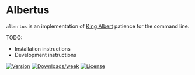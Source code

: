 Albertus
========

`albertus` is an implementation of [King Albert](https://https://en.wikipedia.org/wiki/King_Albert_%28solitaire%29)
patience for the command line.

TODO:
* Installation instructions
* Development instructions

[![Version](https://img.shields.io/npm/v/albertus.svg)](https://npmjs.org/package/albertus)
[![Downloads/week](https://img.shields.io/npm/dw/albertus.svg)](https://npmjs.org/package/albertus)
[![License](https://img.shields.io/npm/l/albertus.svg)](https://github.com/matt-harvey/albertus/blob/master/package.json)
